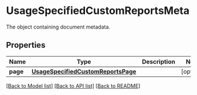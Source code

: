 # UsageSpecifiedCustomReportsMeta

The object containing document metadata.

## Properties
Name | Type | Description | Notes
------------ | ------------- | ------------- | -------------
**page** | [**UsageSpecifiedCustomReportsPage**](UsageSpecifiedCustomReportsPage.md) |  | [optional] 

[[Back to Model list]](README.md#documentation-for-models) [[Back to API list]](README.md#documentation-for-api-endpoints) [[Back to README]](README.md)


